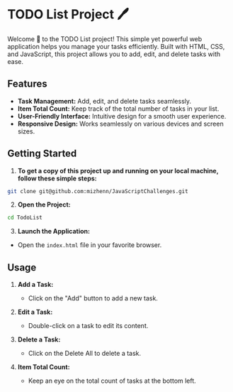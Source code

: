 # TODO List Project 🖊

Welcome 👋  to the TODO List project! This simple yet powerful web application helps you manage your tasks efficiently. Built with HTML, CSS, and JavaScript, this project allows you to add, edit, and delete tasks with ease.

## Features
- **Task Management:** Add, edit, and delete tasks seamlessly.
- **Item Total Count:** Keep track of the total number of tasks in your list.
- **User-Friendly Interface:** Intuitive design for a smooth user experience.
- **Responsive Design:** Works seamlessly on various devices and screen sizes.

## Getting Started
1. **To get a copy of this project up and running on your local machine, follow these simple steps:**
```sh
git clone git@github.com:mizhenn/JavaScriptChallenges.git

```
2. **Open the Project:**
```sh
cd TodoList

```
3. **Launch the Application:**
- Open the `index.html` file in your favorite browser.

## Usage

1. **Add a Task:**
   - Click on the "Add" button to add a new task.

2. **Edit a Task:**
   - Double-click on a task to edit its content.
  
3. **Delete a Task:**
   - Click on the Delete All to delete a task.

4. **Item Total Count:**
   - Keep an eye on the total count of tasks at the bottom left.
   
  
  


  
  
  




